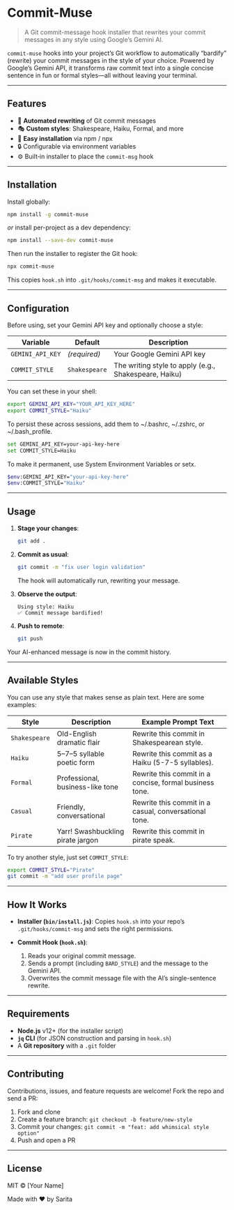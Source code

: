 # Commit-Muse

> A Git commit-message hook installer that rewrites your commit messages in any style using Google’s Gemini AI.

`commit-muse` hooks into your project’s Git workflow to automatically “bardify” (rewrite) your commit messages in the style of your choice. Powered by Google’s Gemini API, it transforms raw commit text into a single concise sentence in fun or formal styles—all without leaving your terminal.

---

## Features

* 📜 **Automated rewriting** of Git commit messages
* 🎭 **Custom styles**: Shakespeare, Haiku, Formal, and more
* 🔧 **Easy installation** via npm / npx
* 🔒 Configurable via environment variables
* ⚙️ Built‑in installer to place the `commit-msg` hook

---

## Installation

Install globally:

```bash
npm install -g commit-muse
```

*or* install per-project as a dev dependency:

```bash
npm install --save-dev commit-muse
```

Then run the installer to register the Git hook:

```bash
npx commit-muse
```

This copies `hook.sh` into `.git/hooks/commit-msg` and makes it executable.

---

## Configuration

Before using, set your Gemini API key and optionally choose a style:

| Variable         | Default       | Description                                           |
| ---------------- | ------------- | ----------------------------------------------------- |
| `GEMINI_API_KEY` | *(required)*  | Your Google Gemini API key                            |
| `COMMIT_STYLE`     | `Shakespeare` | The writing style to apply (e.g., Shakespeare, Haiku) |

You can set these in your shell:

```bash
export GEMINI_API_KEY="YOUR_API_KEY_HERE"
export COMMIT_STYLE="Haiku"
```
To persist these across sessions, add them to ~/.bashrc, ~/.zshrc, or ~/.bash_profile.
```bash
set GEMINI_API_KEY=your-api-key-here
set COMMIT_STYLE=Haiku
```
To make it permanent, use System Environment Variables or setx.
```bash
$env:GEMINI_API_KEY="your-api-key-here"
$env:COMMIT_STYLE="Haiku"
```

---

## Usage

1. **Stage your changes**:

   ```bash
   git add .
   ```

2. **Commit as usual**:

   ```bash
   git commit -m "fix user login validation"
   ```

   The hook will automatically run, rewriting your message.

3. **Observe the output**:

   ```text
   Using style: Haiku
   ✅ Commit message bardified!
   ```

4. **Push to remote**:

   ```bash
   git push
   ```

Your AI-enhanced message is now in the commit history.

---

## Available Styles

You can use any style that makes sense as plain text. Here are some examples:

| Style         | Description                       | Example Prompt Text                                     |
| ------------- | --------------------------------- | ------------------------------------------------------- |
| `Shakespeare` | Old-English dramatic flair        | Rewrite this commit in Shakespearean style.             |
| `Haiku`       | 5–7–5 syllable poetic form        | Rewrite this commit as a Haiku (5-7-5 syllables).       |
| `Formal`      | Professional, business-like tone  | Rewrite this commit in a concise, formal business tone. |
| `Casual`      | Friendly, conversational          | Rewrite this commit in a casual, conversational tone.   |
| `Pirate`      | Yarr! Swashbuckling pirate jargon | Rewrite this commit in pirate speak.                    |

To try another style, just set `COMMIT_STYLE`:

```bash
export COMMIT_STYLE="Pirate"
git commit -m "add user profile page"
```

---

## How It Works

* **Installer (`bin/install.js`)**: Copies `hook.sh` into your repo’s `.git/hooks/commit-msg` and sets the right permissions.
* **Commit Hook (`hook.sh`)**:

  1. Reads your original commit message.
  2. Sends a prompt (including `BARD_STYLE`) and the message to the Gemini API.
  3. Overwrites the commit message file with the AI’s single-sentence rewrite.

---

## Requirements

* **Node.js** v12+ (for the installer script)
* **`jq` CLI** (for JSON construction and parsing in `hook.sh`)
* A **Git repository** with a `.git` folder

---

## Contributing

Contributions, issues, and feature requests are welcome! Fork the repo and send a PR:

1. Fork and clone
2. Create a feature branch: `git checkout -b feature/new-style`
3. Commit your changes: `git commit -m "feat: add whimsical style option"`
4. Push and open a PR

---

## License

MIT © \[Your Name]


Made with ❤️ by Sarita